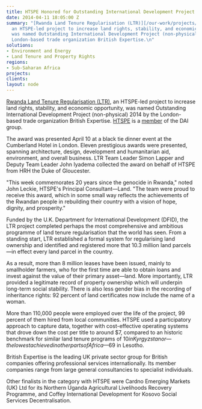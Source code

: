 ```yaml
---
title: HTSPE Honored for Outstanding International Development Project 2014
date: 2014-04-11 18:05:00 Z
summary: "[Rwanda Land Tenure Regularisation (LTR)][/our-work/projects/rwanda-support-land-tenure-regularisation],
  an HTSPE-led project to increase land rights, stability, and economic opportunity,
  was named Outstanding International Development Project (non-physical) 2014 by the
  London-based trade organization British Expertise.\n"
solutions:
- Environment and Energy
- Land Tenure and Property Rights
regions:
- Sub-Saharan Africa
projects: 
clients: 
layout: node
---
```


[Rwanda Land Tenure Regularisation (LTR)][1], an HTSPE-led project to increase land rights, stability, and economic opportunity, was named Outstanding International Development Project (non-physical) 2014 by the London-based trade organization British Expertise. [HTSPE][2] is a [member][3] of the DAI group.

The award was presented April 10 at a black tie dinner event at the Cumberland Hotel in London. Eleven prestigious awards were presented, spanning architecture, design, development and humanitarian aid, environment, and overall business. LTR Team Leader Simon Lapper and Deputy Team Leader John Iyadema collected the award on behalf of HTSPE from HRH the Duke of Gloucester.

"This week commemorates 20 years since the genocide in Rwanda," noted John Leckie, HTSPE's Principal Consultant—Land. "The team were proud to receive this award, which in some small way reflects the achievements of the Rwandan people in rebuilding their country with a vision of hope, dignity, and prosperity."

Funded by the U.K. Department for International Development (DFID), the LTR project completed perhaps the most comprehensive and ambitious programme of land tenure regularisation that the world has seen. From a standing start, LTR established a formal system for regularising land ownership and identified and registered more that 10.3 million land parcels—in effect every land parcel in the country.

As a result, more than 8 million leases have been issued, mainly to smallholder farmers, who for the first time are able to obtain loans and invest against the value of their primary asset—land. More importantly, LTR provided a legitimate record of property ownership which will underpin long-term social stability. There is also less gender bias in the recording of inheritance rights: 92 percent of land certificates now include the name of a woman.

More than 110,000 people were employed over the life of the project, 99 percent of them hired from local communities. HTSPE used a participatory approach to capture data, together with cost-effective operating systems that drove down the cost per title to around $7, compared to an historic benchmark for similar land tenure programs of $10 in Kyrgyzstan or—the lowest achieved in other parts of Africa—$69 in Lesotho.

British Expertise is the leading UK private sector group for British companies offering professional services internationally. Its member companies range from large general consultancies to specialist individuals.

Other finalists in the category with HTSPE were Cardno Emerging Markets (UK) Ltd for its Northern Uganda Agricultural Livelihoods Recovery Programme, and Coffey International Development for Kosovo Social Services Decentralisation.

[1]: /our-work/projects/rwanda-support-land-tenure-regularisation
[2]: http://www.htspe.com/
[3]: /news/dai-joins-forces-international-development-consultancy-htspe-ltd
